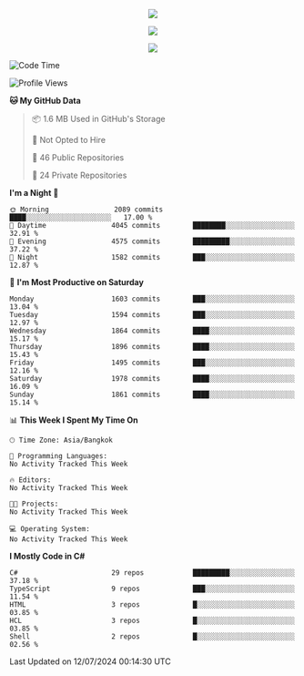 <p align="center">
  <a href="say-hi.gif"> 
    <img align="center" src="say-hi.gif"/>
  </a>
</p>
<p align="center">
  <a href="https://github.com/htthinh1999">
    <img align="center" src="https://github-readme-stats-kappa-pink.vercel.app/api?username=htthinh1999&show_icons=true&count_private=true&theme=dracula"/>
  </a>
</p>
<p align="center">
  <a href="https://github.com/htthinh1999">
    <img src="https://github-readme-stats-kappa-pink.vercel.app/api/top-langs/?username=htthinh1999&layout=compact&langs_count=6&count_private=true&hide=tsql,hlsl,glsl,shaderlab&theme=dracula"/>
  </a>
</p>

<!--START_SECTION:waka-->
![Code Time](http://img.shields.io/badge/Code%20Time-0%20secs-blue)

![Profile Views](http://img.shields.io/badge/Profile%20Views-0-blue)

**🐱 My GitHub Data** 

> 📦 1.6 MB Used in GitHub's Storage 
 > 
> 🚫 Not Opted to Hire
 > 
> 📜 46 Public Repositories 
 > 
> 🔑 24 Private Repositories 
 > 
**I'm a Night 🦉** 

```text
🌞 Morning                2089 commits        ████░░░░░░░░░░░░░░░░░░░░░   17.00 % 
🌆 Daytime                4045 commits        ████████░░░░░░░░░░░░░░░░░   32.91 % 
🌃 Evening                4575 commits        █████████░░░░░░░░░░░░░░░░   37.22 % 
🌙 Night                  1582 commits        ███░░░░░░░░░░░░░░░░░░░░░░   12.87 % 
```
📅 **I'm Most Productive on Saturday** 

```text
Monday                   1603 commits        ███░░░░░░░░░░░░░░░░░░░░░░   13.04 % 
Tuesday                  1594 commits        ███░░░░░░░░░░░░░░░░░░░░░░   12.97 % 
Wednesday                1864 commits        ████░░░░░░░░░░░░░░░░░░░░░   15.17 % 
Thursday                 1896 commits        ████░░░░░░░░░░░░░░░░░░░░░   15.43 % 
Friday                   1495 commits        ███░░░░░░░░░░░░░░░░░░░░░░   12.16 % 
Saturday                 1978 commits        ████░░░░░░░░░░░░░░░░░░░░░   16.09 % 
Sunday                   1861 commits        ████░░░░░░░░░░░░░░░░░░░░░   15.14 % 
```


📊 **This Week I Spent My Time On** 

```text
🕑︎ Time Zone: Asia/Bangkok

💬 Programming Languages: 
No Activity Tracked This Week

🔥 Editors: 
No Activity Tracked This Week

🐱‍💻 Projects: 
No Activity Tracked This Week

💻 Operating System: 
No Activity Tracked This Week
```

**I Mostly Code in C#** 

```text
C#                       29 repos            █████████░░░░░░░░░░░░░░░░   37.18 % 
TypeScript               9 repos             ███░░░░░░░░░░░░░░░░░░░░░░   11.54 % 
HTML                     3 repos             █░░░░░░░░░░░░░░░░░░░░░░░░   03.85 % 
HCL                      3 repos             █░░░░░░░░░░░░░░░░░░░░░░░░   03.85 % 
Shell                    2 repos             █░░░░░░░░░░░░░░░░░░░░░░░░   02.56 % 
```




 Last Updated on 12/07/2024 00:14:30 UTC
<!--END_SECTION:waka-->
